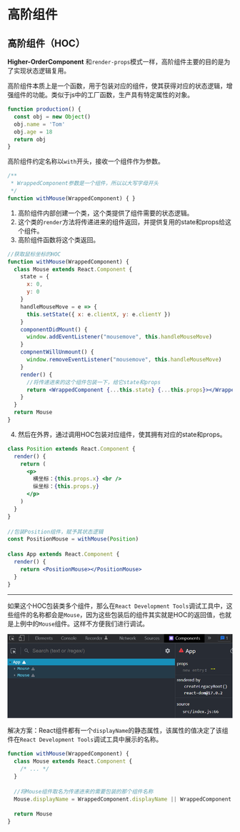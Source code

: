 # 高阶组件

## 高阶组件（HOC）
**Higher-OrderComponent** 和`render-props`模式一样，高阶组件主要的目的是为了实现状态逻辑复用。

高阶组件本质上是一个函数，用于包装对应的组件，使其获得对应的状态逻辑，增强组件的功能。类似于js中的工厂函数，生产具有特定属性的对象。
```js
function production() {
  const obj = new Object()
  obj.name = 'Tom'
  obj.age = 18
  return obj
}
```
高阶组件约定名称以`with`开头，接收一个组件作为参数。
```js
/**
 * WrappedComponent参数是一个组件，所以以大写字母开头
 */
function withMouse(WrappedComponent) { }
```

1. 高阶组件内部创建一个类，这个类提供了组件需要的状态逻辑。
2. 这个类的`render`方法将传递进来的组件返回，并提供复用的state和props给这个组件。
3. 高阶组件函数将这个类返回。
```jsx
//获取鼠标坐标的HOC
function withMouse(WrappedComponent) {
  class Mouse extends React.Component {
    state = {
      x: 0,
      y: 0
    }
    handleMouseMove = e => {
      this.setState({ x: e.clientX, y: e.clientY })
    }
    componentDidMount() {
      window.addEventListener("mousemove", this.handleMouseMove)
    }
    compnentWillUnmount() {
      window.removeEventListener("mousemove", this.handleMouseMove)
    }
    render() {
      //将传递进来的这个组件包装一下，给它state和props
      return <WrappedComponent {...this.state} {...this.props}></WrappedComponent>
    }
  }
  return Mouse
}
```
4. 然后在外界，通过调用HOC包装对应组件，使其拥有对应的state和props。
```jsx
class Position extends React.Component {
  render() {
    return (
      <p>
        横坐标：{this.props.x} <br />
        纵坐标：{this.props.y}
      </p>
    )
  }
}

//包装Position组件，赋予其状态逻辑
const PositionMouse = withMouse(Position)

class App extends React.Component {
  render() {
    return <PositionMouse></PositionMouse>
  }
}
```

---

如果这个HOC包装类多个组件，那么在`React Development Tools`调试工具中，这些组件的名称都会是`Mouse`，因为这些包装后的组件其实就是HOC的返回值，也就是上例中的`Mouse`组件。这样不方便我们进行调试。

![HOC](/assets/img/hoc.png)

解决方案：React组件都有一个`displayName`的静态属性，该属性的值决定了该组件在`React Development Tools`调试工具中展示的名称。
```jsx
function withMouse(WrappedComponent) {
  class Mouse extends React.Component {
    /* ... */
  }
    
  //将Mouse组件取名为传递进来的需要包装的那个组件名称
  Mouse.displayName = WrappedComponent.displayName || WrappedComponent.name || "Component"
    
  return Mouse
}
```

<Vssue />
